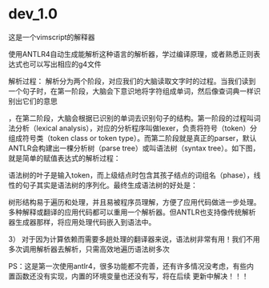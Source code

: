 # dev_1.0
这是一个vimscript的解释器

使用ANTLR4自动生成能解析这种语言的解析器，学过编译原理，或者熟悉正则表达式也可以写出相应的g4文件

解析过程：
解析分为两个阶段，对应我们的大脑读取文字时的过程。当我们读到一个句子时，在第一阶段，大脑会下意识地将字符组成单词，然后像查词典一样识别出它们的意思

，在第二阶段，大脑会根据已识别的单词去识别句子的结构。第一阶段的过程叫词法分析（lexical analysis），对应的分析程序叫做lexer，负责将符号（token）分组成符号类（token class or token type）。而第二阶段就是真正的parser，默认ANTLR会构建出一棵分析树（parse tree）或叫语法树（syntax tree）。如下图，就是简单的赋值表达式的解析过程：

语法树的叶子是输入token，而上级结点时包含其孩子结点的词组名（phase），线性的句子其实是语法树的序列化。最终生成语法树的好处是：

树形结构易于遍历和处理，并且易被程序员理解，方便了应用代码做进一步处理。多种解释或翻译的应用代码都可以重用一个解析器。但ANTLR也支持像传统解析器生成器那样，将应用处理代码嵌入到语法中。

3） 对于因为计算依赖而需要多趟处理的翻译器来说，语法树非常有用！我们不用多次调用解析器去解析，只需高效地遍历语法树多次



PS：这是第一次使用antlr4，很多功能都不完善，还有许多情况没考虑，有些内置函数还没有实现，内置的环境变量也还没有写，将在后续 更新中解决！！！
